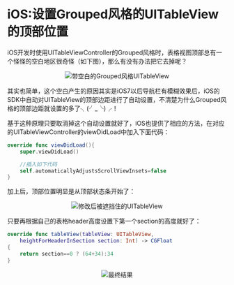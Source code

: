 # iOS:设置Grouped风格的UITableView的顶部位置
iOS开发时使用UITableViewController的Grouped风格时，表格视图顶部总有一个怪怪的空白地区很奇怪（如下图），那么有没有办法把它去掉呢？

<center><img src="https://res.cloudinary.com/proteanbear/image/upload/v1559718281/blog/tips/grouped_blank.jpg" alt="带空白的Grouped风格UITableView" data-src="https://res.cloudinary.com/proteanbear/image/upload/v1559718281/blog/tips/grouped_blank.jpg" data-size="160x285" /></center>

其实也简单，这个空白产生的原因其实是iOS7以后导航栏有模糊效果后，iOS的SDK中自动对UITableView的顶部边距进行了自动设置，不清楚为什么Grouped风格的顶部边距就设置的多了╮(╯_╰)╭！

基于这种原理只要取消掉这个自动设置就好了，iOS也提供了相应的方法，在对应的UITableViewController的viewDidLoad中加入下面代码：

```swift
override func viewDidLoad(){
	super.viewDidLoad()

	//插入如下代码
	self.automaticallyAdjustsScrollViewInsets=false
}	
```

加上后，顶部位置明显是从顶部状态条开始了：

<center><img src="https://res.cloudinary.com/proteanbear/image/upload/v1559718281/blog/tips/grouped_not_set_section.jpg" alt="修改后被遮挡住的UITableView" data-src="https://res.cloudinary.com/proteanbear/image/upload/v1559718281/blog/tips/grouped_not_set_section.jpg" data-size="160x285" /></center>

只要再根据自己的表格header高度设置下第一个section的高度就好了：

```swift
override func tableView(tableView: UITableView,
	heightForHeaderInSection section: Int) -> CGFloat
{
    return section==0 ? (64+34):34
}
```

<center><img src="https://res.cloudinary.com/proteanbear/image/upload/v1559718281/blog/tips/grouped_right.jpg" alt="最终结果" data-src="https://res.cloudinary.com/proteanbear/image/upload/v1559718281/blog/tips/grouped_right.jpg" data-size="160x285" /></center>

